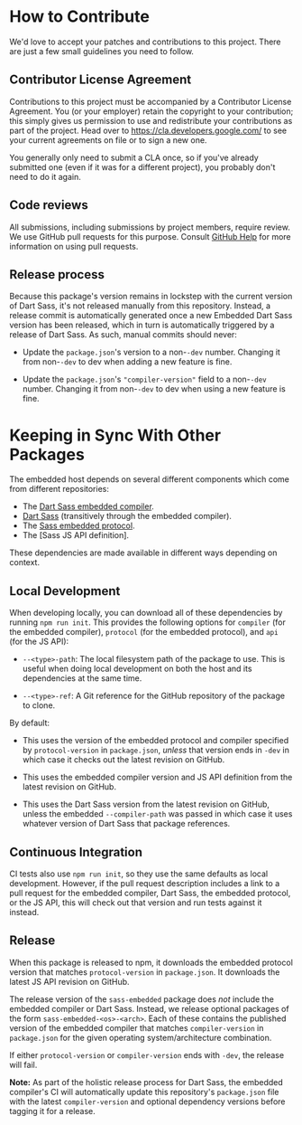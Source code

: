 # How to Contribute

We'd love to accept your patches and contributions to this project. There are
just a few small guidelines you need to follow.

## Contributor License Agreement

Contributions to this project must be accompanied by a Contributor License
Agreement. You (or your employer) retain the copyright to your contribution;
this simply gives us permission to use and redistribute your contributions as
part of the project. Head over to <https://cla.developers.google.com/> to see
your current agreements on file or to sign a new one.

You generally only need to submit a CLA once, so if you've already submitted one
(even if it was for a different project), you probably don't need to do it
again.

## Code reviews

All submissions, including submissions by project members, require review. We
use GitHub pull requests for this purpose. Consult
[GitHub Help](https://help.github.com/articles/about-pull-requests/) for more
information on using pull requests.

## Release process

Because this package's version remains in lockstep with the current version of
Dart Sass, it's not released manually from this repository. Instead, a release
commit is automatically generated once a new Embedded Dart Sass version has been
released, which in turn is automatically triggered by a release of Dart Sass. As
such, manual commits should never:

* Update the `package.json`'s version to a non-`-dev` number. Changing it from
  non-`-dev` to dev when adding a new feature is fine.

* Update the `package.json`'s `"compiler-version"` field to a non-`-dev` number.
  Changing it from non-`-dev` to dev when using a new feature is fine.

# Keeping in Sync With Other Packages

The embedded host depends on several different components which come from
different repositories:

* The [Dart Sass embedded compiler].
* [Dart Sass] (transitively through the embedded compiler).
* The [Sass embedded protocol].
* The [Sass JS API definition].

[Dart Sass embedded compiler]: https://github.com/sass/dart-sass-embedded
[Dart Sass]: https://github.com/sass/dart-sass
[Sass embedded protocol]: https://github.com/sass/embedded-protocol
[JS API definition]: https://github.com/sass/sass/tree/main/spec/js-api

These dependencies are made available in different ways depending on context.

## Local Development

When developing locally, you can download all of these dependencies by running
`npm run init`. This provides the following options for `compiler` (for the
embedded compiler), `protocol` (for the embedded protocol), and `api` (for the
JS API):

* `--<type>-path`: The local filesystem path of the package to use. This is
  useful when doing local development on both the host and its dependencies at
  the same time.

* `--<type>-ref`: A Git reference for the GitHub repository of the package to
  clone.

By default:

* This uses the version of the embedded protocol and compiler specified by
  `protocol-version` in `package.json`, *unless* that version ends in `-dev` in
  which case it checks out the latest revision on GitHub.

* This uses the embedded compiler version and JS API definition from the latest
  revision on GitHub.

* This uses the Dart Sass version from the latest revision on GitHub, unless the
  embedded `--compiler-path` was passed in which case it uses whatever version
  of Dart Sass that package references.

## Continuous Integration

CI tests also use `npm run init`, so they use the same defaults as local
development. However, if the pull request description includes a link to a pull
request for the embedded compiler, Dart Sass, the embedded protocol, or the JS
API, this will check out that version and run tests against it instead.

## Release

When this package is released to npm, it downloads the embedded protocol version
that matches `protocol-version` in `package.json`. It downloads the latest JS
API revision on GitHub.

The release version of the `sass-embedded` package does *not* include the
embedded compiler or Dart Sass. Instead, we release optional packages of the
form `sass-embedded-<os>-<arch>`. Each of these contains the published version
of the embedded compiler that matches `compiler-version` in `package.json` for
the given operating system/architecture combination.

If either `protocol-version` or `compiler-version` ends with `-dev`, the release
will fail.

**Note:** As part of the holistic release process for Dart Sass, the embedded
compiler's CI will automatically update this repository's `package.json` file
with the latest `compiler-version` and optional dependency versions before
tagging it for a release.
